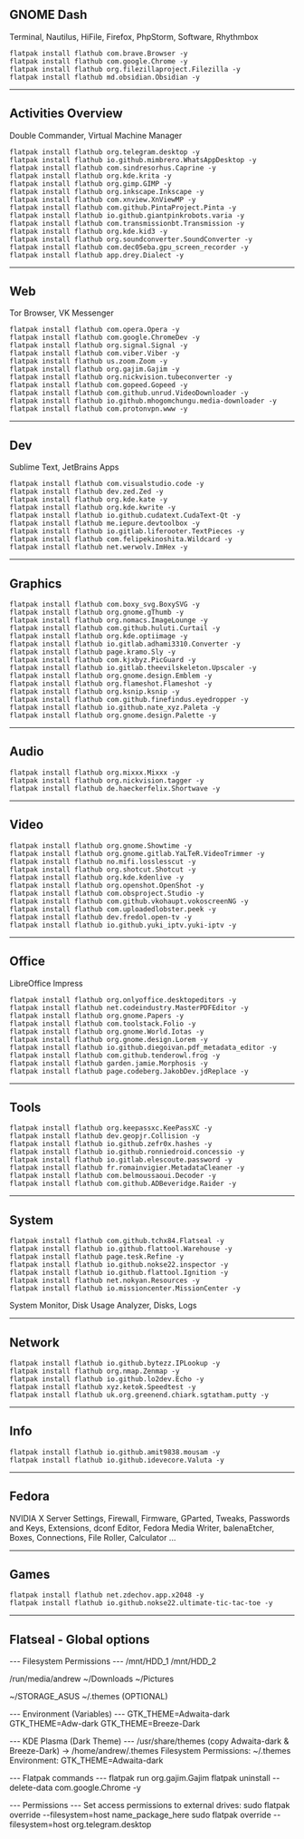 ## GNOME Dash
Terminal, Nautilus, HiFile, Firefox, PhpStorm, Software, Rhythmbox

```
flatpak install flathub com.brave.Browser -y
flatpak install flathub com.google.Chrome -y
flatpak install flathub org.filezillaproject.Filezilla -y
flatpak install flathub md.obsidian.Obsidian -y
```

___
## Activities Overview
Double Commander, Virtual Machine Manager

```
flatpak install flathub org.telegram.desktop -y
flatpak install flathub io.github.mimbrero.WhatsAppDesktop -y
flatpak install flathub com.sindresorhus.Caprine -y
flatpak install flathub org.kde.krita -y
flatpak install flathub org.gimp.GIMP -y
flatpak install flathub org.inkscape.Inkscape -y
flatpak install flathub com.xnview.XnViewMP -y
flatpak install flathub com.github.PintaProject.Pinta -y
flatpak install flathub io.github.giantpinkrobots.varia -y
flatpak install flathub com.transmissionbt.Transmission -y
flatpak install flathub org.kde.kid3 -y
flatpak install flathub org.soundconverter.SoundConverter -y
flatpak install flathub com.dec05eba.gpu_screen_recorder -y
flatpak install flathub app.drey.Dialect -y
```

___
## Web
Tor Browser, VK Messenger

```
flatpak install flathub com.opera.Opera -y
flatpak install flathub com.google.ChromeDev -y
flatpak install flathub org.signal.Signal -y
flatpak install flathub com.viber.Viber -y
flatpak install flathub us.zoom.Zoom -y
flatpak install flathub org.gajim.Gajim -y
flatpak install flathub org.nickvision.tubeconverter -y
flatpak install flathub com.gopeed.Gopeed -y
flatpak install flathub com.github.unrud.VideoDownloader -y
flatpak install flathub io.github.mhogomchungu.media-downloader -y
flatpak install flathub com.protonvpn.www -y
```

___
## Dev
Sublime Text, JetBrains Apps

```
flatpak install flathub com.visualstudio.code -y
flatpak install flathub dev.zed.Zed -y
flatpak install flathub org.kde.kate -y
flatpak install flathub org.kde.kwrite -y
flatpak install flathub io.github.cudatext.CudaText-Qt -y
flatpak install flathub me.iepure.devtoolbox -y
flatpak install flathub io.gitlab.liferooter.TextPieces -y
flatpak install flathub com.felipekinoshita.Wildcard -y
flatpak install flathub net.werwolv.ImHex -y
```

___
## Graphics

```
flatpak install flathub com.boxy_svg.BoxySVG -y
flatpak install flathub org.gnome.gThumb -y
flatpak install flathub org.nomacs.ImageLounge -y
flatpak install flathub com.github.huluti.Curtail -y
flatpak install flathub org.kde.optiimage -y
flatpak install flathub io.gitlab.adhami3310.Converter -y
flatpak install flathub page.kramo.Sly -y
flatpak install flathub com.kjxbyz.PicGuard -y
flatpak install flathub io.gitlab.theevilskeleton.Upscaler -y
flatpak install flathub org.gnome.design.Emblem -y
flatpak install flathub org.flameshot.Flameshot -y
flatpak install flathub org.ksnip.ksnip -y
flatpak install flathub com.github.finefindus.eyedropper -y
flatpak install flathub io.github.nate_xyz.Paleta -y
flatpak install flathub org.gnome.design.Palette -y
```

___
## Audio

```
flatpak install flathub org.mixxx.Mixxx -y
flatpak install flathub org.nickvision.tagger -y
flatpak install flathub de.haeckerfelix.Shortwave -y
```

___
## Video

```
flatpak install flathub org.gnome.Showtime -y
flatpak install flathub org.gnome.gitlab.YaLTeR.VideoTrimmer -y
flatpak install flathub no.mifi.losslesscut -y
flatpak install flathub org.shotcut.Shotcut -y
flatpak install flathub org.kde.kdenlive -y
flatpak install flathub org.openshot.OpenShot -y
flatpak install flathub com.obsproject.Studio -y
flatpak install flathub com.github.vkohaupt.vokoscreenNG -y
flatpak install flathub com.uploadedlobster.peek -y
flatpak install flathub dev.fredol.open-tv -y
flatpak install flathub io.github.yuki_iptv.yuki-iptv -y
```

___
## Office
LibreOffice Impress

```
flatpak install flathub org.onlyoffice.desktopeditors -y
flatpak install flathub net.codeindustry.MasterPDFEditor -y
flatpak install flathub org.gnome.Papers -y
flatpak install flathub com.toolstack.Folio -y
flatpak install flathub org.gnome.World.Iotas -y
flatpak install flathub org.gnome.design.Lorem -y
flatpak install flathub io.github.diegoivan.pdf_metadata_editor -y
flatpak install flathub com.github.tenderowl.frog -y
flatpak install flathub garden.jamie.Morphosis -y
flatpak install flathub page.codeberg.JakobDev.jdReplace -y

```

___
## Tools

```
flatpak install flathub org.keepassxc.KeePassXC -y
flatpak install flathub dev.geopjr.Collision -y
flatpak install flathub io.github.zefr0x.hashes -y
flatpak install flathub io.github.ronniedroid.concessio -y
flatpak install flathub io.gitlab.elescoute.password -y
flatpak install flathub fr.romainvigier.MetadataCleaner -y
flatpak install flathub com.belmoussaoui.Decoder -y
flatpak install flathub com.github.ADBeveridge.Raider -y
```

___
## System

```
flatpak install flathub com.github.tchx84.Flatseal -y
flatpak install flathub io.github.flattool.Warehouse -y
flatpak install flathub page.tesk.Refine -y
flatpak install flathub io.github.nokse22.inspector -y
flatpak install flathub io.github.flattool.Ignition -y
flatpak install flathub net.nokyan.Resources -y
flatpak install flathub io.missioncenter.MissionCenter -y
```

System Monitor, Disk Usage Analyzer, Disks, Logs
___
## Network

```
flatpak install flathub io.github.bytezz.IPLookup -y
flatpak install flathub org.nmap.Zenmap -y
flatpak install flathub io.github.lo2dev.Echo -y
flatpak install flathub xyz.ketok.Speedtest -y
flatpak install flathub uk.org.greenend.chiark.sgtatham.putty -y
```

___
## Info

```
flatpak install flathub io.github.amit9838.mousam -y
flatpak install flathub io.github.idevecore.Valuta -y
```

___
## Fedora

NVIDIA X Server Settings, Firewall, Firmware, GParted, Tweaks, Passwords and Keys, Extensions, dconf Editor, Fedora Media Writer, balenaEtcher, Boxes, Connections, File Roller, Calculator ...

___
## Games

```
flatpak install flathub net.zdechov.app.x2048 -y
flatpak install flathub io.github.nokse22.ultimate-tic-tac-toe -y
```

___
## Flatseal - Global options

--- Filesystem Permissions ---
/mnt/HDD_1
/mnt/HDD_2

/run/media/andrew
~/Downloads
~/Pictures

~/STORAGE_ASUS
~/.themes (OPTIONAL)

--- Environment (Variables) ---
GTK_THEME=Adwaita-dark
GTK_THEME=Adw-dark
GTK_THEME=Breeze-Dark

--- KDE Plasma (Dark Theme) ---
/usr/share/themes (copy Adwaita-dark & Breeze-Dark) -> /home/andrew/.themes
Filesystem Permissions: ~/.themes
Environment: GTK_THEME=Adwaita-dark

--- Flatpak commands ---
flatpak run org.gajim.Gajim
flatpak uninstall --delete-data com.google.Chrome -y

--- Permissions ---
Set access permissions to external drives:
sudo flatpak override --filesystem=host name_package_here
sudo flatpak override --filesystem=host org.telegram.desktop
